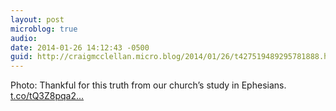 ```yaml
---
layout: post
microblog: true
audio: 
date: 2014-01-26 14:12:43 -0500
guid: http://craigmcclellan.micro.blog/2014/01/26/t427519489295781888.html
---
```

Photo: Thankful for this truth from our church’s study in Ephesians. [t.co/tQ3Z8pqa2...](http://t.co/tQ3Z8pqa28)
